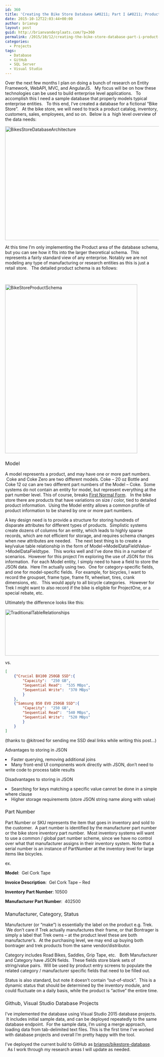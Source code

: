 ```yaml
---
id: 360
title: 'Creating the Bike Store Database &#8211; Part I &#8211; Product Schema'
date: 2015-10-12T22:03:44+00:00
author: brianvp
layout: post
guid: http://brianvanderplaats.com/?p=360
permalink: /2015/10/12/creating-the-bike-store-database-part-i-product-schema/
categories:
  - Projects
tags:
  - Database
  - GitHub
  - SQL Server
  - Visual Studio
---
```

Over the next few months I plan on doing a bunch of research on Entity Framework, WebAPI, MVC, and AngularJS.   My focus will be on how these technologies can be used to build enterprise level applications.   To accomplish this I need a sample database that properly models typical enterprise entities.   To this end, I’ve created a database for a fictional “Bike Store”.   At the bike store, we will need to track a product catalog, inventory, customers, sales, employees, and so on.  Below is a  high level overview of the data needs: 

[<img class="alignnone size-full wp-image-361" src="http://brianvanderplaats.com/wp-content/uploads/2015/10/BikesStoreDatabaseArchitecture.png" alt="BikesStoreDatabaseArchitecture" width="562" height="372" />](http://brianvanderplaats.com/wp-content/uploads/2015/10/BikesStoreDatabaseArchitecture.png)

At this time I’m only implementing the Product area of the database schema, but you can see how it fits into the larger theoretical schema.  This represents a fairly standard view of any enterprise. Notably we are not modeling any type of manufacturing or research entities as this is just a retail store.   The detailed product schema is as follows:

&nbsp;

[<img class="alignnone size-full wp-image-362" src="http://brianvanderplaats.com/wp-content/uploads/2015/10/BikeStoreProductSchema.png" alt="BikeStoreProductSchema" width="433" height="551" />](http://brianvanderplaats.com/wp-content/uploads/2015/10/BikeStoreProductSchema.png)

### <span style="font-weight: 400;">Model</span>

A model represents a product, and may have one or more part numbers.  Coke and Coke Zero are two different models. Coke &#8211; 20 oz Bottle and Coke 12 oz can are two different part numbers of the Model &#8211; Coke.  Some systems do not contain an entity for model, but represent everything at the part number level. This of course, breaks <a href="https://en.wikipedia.org/wiki/First_normal_form">First Normal Form</a>.   In the bike store there are products that have variations on size / color, tied to detailed product information.  Using the Model entity allows a common profile of product information to be shared by one or more part numbers.

A key design need is to provide a structure for storing hundreds of disparate attributes for different types of products.  Simplistic systems create dozens of columns for an entity, which leads to highly sparse records, which are not efficient for storage, and requires schema changes when new attributes are needed.   The next best thing is to create a key/value table relationship in the form of Model->ModelDataFieldValue->ModelDataFieldtype.   This works well and I’ve done this in a number of scenarios.  However for this project I’m exploring the use of JSON for this information.  For each Model entity, I simply need to have a field to store the JSON data.  Here I’m actually using two.  One for category-specific fields, and one for model-specific fields.  For example, for bicycles, I want to record the groupset, frame type, frame fit, wheelset, tires, crank dimensions, etc.   This would apply to all bicycle categories.   However for Trek I might want to also record if the bike is eligible for ProjectOne, or a special rebate, etc.  

Ultimately the difference looks like this:

[<img class="alignnone size-full wp-image-363" src="http://brianvanderplaats.com/wp-content/uploads/2015/10/TraditionalTableRelationships.png" alt="TraditionalTableRelationships" width="685" height="151" />](http://brianvanderplaats.com/wp-content/uploads/2015/10/TraditionalTableRelationships.png)

vs.

```json
[
    {"Crucial BX100 250GB SSD":{
        "Capacity":  "250 GB",
        "Sequential Read":  "535 MBps",
        "Sequential Write":  "370 MBps"
		}
    },
    {"Samsung 850 EVO 250GB SSD":{
        "Capacity":  "250 GB",
        "Sequential Read":  "540 MBps",
        "Sequential Write":  "520 MBps"
		}
    }
]
```

(thanks to @kitroed for sending me SSD deal links while writing this post&#8230;)

<span style="font-weight: 400;">Advantages to storing in JSON</span>

<li style="font-weight: 400;">
  <span style="font-weight: 400;">Faster querying, removing additional joins</span>
</li>
<li style="font-weight: 400;">
  <span style="font-weight: 400;">Many front-end UI components work directly with JSON, don’t need to write code to process table results</span>
</li>

<span style="font-weight: 400;">Disadvantages to storing in JSON</span>

<li style="font-weight: 400;">
  Searching for keys matching a specific value cannot be done in a simple where clause
</li>
<li style="font-weight: 400;">
  <span style="font-weight: 400;">Higher storage requirements (store JSON string name along with value)</span>
</li>

### <span style="font-weight: 400;">Part Number</span>

<span style="font-weight: 400;">Part Number or SKU represents the item that goes in inventory and sold to the customer.  A part number is identified by the manufacturer part number or the bike store inventory part number.  Most inventory systems will want to use a common / global part number scheme, since we have no control over what that manufacturer assigns in their inventory system. Note that a serial number is an instance of PartNumber at the inventory level for large items like bicycles.  </span>

<span style="font-weight: 400;">ex.</span>

<span style="font-weight: 400;"><strong>Model</strong>:  Gel Cork Tape</span>

<span style="font-weight: 400;"><strong>Invoice Description</strong>:  Gel Cork Tape &#8211; Red</span>

<span style="font-weight: 400;"><strong>Inventory Part Number</strong>: 10500</span>

<span style="font-weight: 400;"><strong>Manufacturer Part Number</strong>:  402500</span>

### <span style="font-weight: 400;">Manufacturer, Category, Status</span>

Manufacturer (or “make”) is essentially the label on the product e.g. Trek.  We don’t care if Trek actually manufactures their frame, or that Bontrager is simply a label that Trek owns &#8211; at the product level these are both manufacturer&#8217;s.  At the purchasing level, we may end up buying both bontrager and trek products from the same vendor/distributor.  

Category includes Road Bikes, Saddles, Grip Tape, etc.   Both Manufacturer and Category have JSON fields.  These fields store blank sets of string/value pairs.  Will be used by product entry screens to populate the related category / manufacturer specific fields that need to be filled out. 

Status is also standard, but note it doesn’t contain &#8220;out-of-stock&#8221;.  This is a dynamic status that should be determined by the inventory module, and could fluctuate on a daily basis, while the product is “active” the entire time.

### <span style="font-weight: 400;">Github, Visual Studio Database Projects</span>

I’ve implemented the database using Visual Studio 2015 database projects.  It includes initial sample data, and can be deployed repeatedly to the same database endpoint.  For the sample data, I’m using a merge approach, loading data from tab-delimited text files. This is the first time I’ve worked with database projects and overall I’m pretty happy with the tool.

I’ve deployed the current build to GitHub as [brianvp/bikestore-database](https://github.com/brianvp/bikestore-database).   As I work through my research areas I will update as needed.